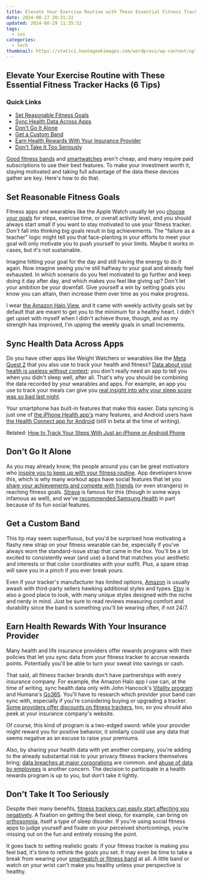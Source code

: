 ```yaml
---
title: Elevate Your Exercise Routine with These Essential Fitness Tracker Hacks (6 Tips)
date: 2024-08-27 20:31:22
updated: 2024-08-29 11:35:52
tags:
  - ios
categories:
  - tech
thumbnail: https://static1.howtogeekimages.com/wordpress/wp-content/uploads/2023/04/halo-view.jpg
---
```


## Elevate Your Exercise Routine with These Essential Fitness Tracker Hacks (6 Tips)

### Quick Links

* [Set Reasonable Fitness Goals](https://android-location-track.techidaily.com/in-2024-ways-to-stop-parent-tracking-your-samsung-galaxy-a05-drfone-by-drfone-virtual-android/)
* [Sync Health Data Across Apps](https://some-skills.techidaily.com/updated-unleash-the-full-potential-of-your-live-streams-using-onestream/)
* [Don't Go It Alone](https://article-helps.techidaily.com/updated-in-2024-top-power-supplies-for-black-gopro-hero5-cameras-authentic-and-imposters/)
* [Get a Custom Band](https://ios-unlock.techidaily.com/in-2024-learn-how-to-lock-stolen-your-apple-iphone-14-plus-properly-by-drfone-ios/)
* [Earn Health Rewards With Your Insurance Provider](https://some-knowledge.techidaily.com/updated-gradient-goes-night-premieres-trick/)
* [Don't Take It Too Seriously](https://instagram-videos.techidaily.com/quantifying-igtv-engagement-and-outreach-for-2024/)

[Good fitness bands](https://some-techniques.techidaily.com/new-health-advocacy-through-strategic-social-media-plays/) and [smartwatches](https://pokemon-go-android.techidaily.com/can-i-use-itools-gpx-file-to-catch-the-rare-pokemon-on-poco-f5-5g-drfone-by-drfone-virtual-android/) aren't cheap, and many require paid subscriptions to use their best features. To make your investment worth it, staying motivated and taking full advantage of the data these devices gather are key. Here's how to do that.

##  Set Reasonable Fitness Goals

 Fitness apps and wearables like the Apple Watch usually let you [choose your goals](https://extra-tips.techidaily.com/edge-and-elegance-in-figure-skating/) for steps, exercise time, or overall activity level, and you should always start small if you want to stay motivated to use your fitness tracker. Don't fall into thinking big goals result in big achievements. The "failure as a teacher" logic might tell you that face-planting in your efforts to meet your goal will only motivate you to push yourself to your limits. Maybe it works in cases, but it's not sustainable.

 Imagine hitting your goal for the day and still having the energy to do it again. Now imagine seeing you're still halfway to your goal and already feel exhausted. In which scenario do you feel motivated to go further and keep doing it day after day, and which makes you feel like giving up? Don't let your ambition be your downfall. Give yourself a win by setting goals you know you can attain, then increase them over time as you make progress.

 I wear [the Amazon Halo View](https://article-posts.techidaily.com/2024-approved-exploring-updates-to-sonys-s6500-model/), and it came with weekly activity goals set by default that are meant to get you to the minimum for a healthy heart. I didn't get upset with myself when I didn't achieve those, though, and as my strength has improved, I'm upping the weekly goals in small increments.

##  Sync Health Data Across Apps

 Do you have other apps like Weight Watchers or wearables like the [Meta Quest 2](https://www.amazon.com/Oculus-Quest-Advanced-All-One-Virtual/dp/B099VMT8VZ?tag=htg-v2-268mj3i-20&ascsubtag=UUhtgUeUpU204606&asc%5Frefurl=https%3A%2F%2Fwww.howtogeek.com%2F830528%2Ftips-to-get-the-most-out-of-your-fitness-tracker%2F&asc%5Fcampaign=Evergreen) that you also use to track your health and fitness? [Data about your health is useless without context](https://youtube-lab.techidaily.com/ed-2024-approved-dodging-doubts-a-guide-to-vloggings-most-common-anxieties/); you don't really need an app to tell you when you didn't sleep well, after all. That's why you should be combining the data recorded by your wearables and apps. For example, an app you use to track your meals can give you [real insight into why your sleep score was so bad last night](https://digital-screen-recording.techidaily.com/updated-in-2024-navigating-overwatch-audio-capture-settings/).

 Your smartphone has built-in features that make this easier. Data syncing is just one of [the iPhone Health app's](https://extra-tips.techidaily.com/metaverse-giggles-galore-ingenious-ways-to-craft-memes/) many features, and Android users have [the Health Connect app for Android](https://some-guidance.techidaily.com/new-tune-up-the-mundane-how-to-add-custom-ringtones-and-sounds-for-a-unique-auditory-experience-on-android/) (still in beta at the time of writing).

Related: [How to Track Your Steps With Just an iPhone or Android Phone](https://fox-info.techidaily.com/updated-in-2024-unveiling-time-lapse-techniques-for-samsung-enthusiasts/) 

##  Don't Go It Alone

 As you may already know, the people around you can be great motivators who [inspire you to keep up with your fitness routine](https://sim-unlock.techidaily.com/in-2024-how-to-check-if-your-oppo-is-unlocked-by-drfone-android/). App developers know this, which is why many workout apps have social features that let you [share your achievements and compete with friends](https://some-techniques.techidaily.com/in-2024-full-spectrum-analysis-exploring-the-depths-of-bublcam-360/) (or even strangers) in reaching fitness goals. [Strava](https://www.strava.com/) is famous for this (though in some ways infamous as well), and we've [recommended Samsung Health](https://facebook-video-footage.techidaily.com/new-2024-approved-10-common-vlogging-fears-and-how-to-beat-them/) in part because of its fun social features.

##  Get a Custom Band

 This tip may seem superfluous, but you'd be surprised how motivating a flashy new strap on your fitness wearable can be, especially if you've always worn the standard-issue strap that came in the box. You'll be a lot excited to consistently wear (and use) a band that matches your aesthetic and interests or that color coordinates with your outfit. Plus, a spare strap will save you in a pinch if you ever break yours.

 Even if your tracker's manufacturer has limited options, [Amazon](https://www.amazon.com/?tag=htg-v2-268mj3i-20&ascsubtag=UUhtgUeUpU204606&asc%5Frefurl=https%3A%2F%2Fwww.howtogeek.com%2F830528%2Ftips-to-get-the-most-out-of-your-fitness-tracker%2F&asc%5Fcampaign=Evergreen) is usually awash with third-party sellers hawking additional styles and types. [Etsy](https://www.etsy.com/) is also a good place to look, with many unique styles designed with the niche and nerdy in mind. Just be sure to read reviews measuring comfort and durability since the band is something you'll be wearing often, if not 24/7.

##  Earn Health Rewards With Your Insurance Provider

 Many health and life insurance providers offer rewards programs with their policies that let you sync data from your fitness tracker to accrue rewards points. Potentially you'll be able to turn your sweat into savings or cash.

 That said, all fitness tracker brands don't have partnerships with every insurance company. For example, the Amazon Halo app I use can, at the time of writing, sync health data only with John Hancock's [Vitality program](https://www.johnhancock.com/life-insurance/vitality-program.html) and Humana's [Go365](https://www.humana.com/manage-your-health/achieving-health-goals/go-365). You'll have to research which provider your band can sync with, especially if you're considering buying or upgrading a tracker. [Some providers offer discounts on fitness trackers](https://instagram-clips.techidaily.com/making-windows-11-work-fixing-elan-input-glitches/), too, so you should also peek at your insurance company's website.

 Of course, this kind of program is a two-edged sword: while your provider might reward you for positive behavior, it similarly could use any data that seems negative as an excuse to raise your premiums.

 Also, by sharing your health data with yet another company, you're adding to the already substantial risk to your privacy fitness trackers themselves bring; [data breaches at major corporations](https://ios-unlock.techidaily.com/complete-fixes-to-solve-iphone-15-pro-randomly-asking-for-apple-id-password-by-drfone-ios/) are common. and [abuse of data by employees](https://location-social.techidaily.com/how-to-changeadd-location-filters-on-snapchat-for-your-nokia-c110-drfone-by-drfone-virtual-android/) is another concern. The decision to participate in a health rewards program is up to you, but don't take it lightly.

##  Don't Take It Too Seriously

 Despite their many benefits, [fitness trackers can easily start affecting you negatively](https://www.lifesavvy.com/108524/your-fitness-tracker-might-be-harming-your-mental-health/). A fixation on getting the best sleep, for example, can bring on [orthosomnia](https://www.health.com/condition/sleep/what-is-orthosomnia), itself a type of sleep disorder. If you're using social fitness apps to judge yourself and fixate on your perceived shortcomings, you're missing out on the fun and entirely missing the point.

 It goes back to setting realistic goals: if your fitness tracker is making you feel bad, it's time to rethink the goals you set. It may even be time to take a break from wearing your [smartwatch or fitness band](https://tech-recovery.techidaily.com/the-ultimate-tutorial-on-how-to-cancel-and-retrieve-an-email-in-outlook/) at all. A little band or watch on your wrist can't make you healthy unless your perspective is healthy.

<ins class="adsbygoogle"
     style="display:block"
     data-ad-format="autorelaxed"
     data-ad-client="ca-pub-7571918770474297"
     data-ad-slot="1223367746"></ins>



<ins class="adsbygoogle"
     style="display:block"
     data-ad-client="ca-pub-7571918770474297"
     data-ad-slot="8358498916"
     data-ad-format="auto"
     data-full-width-responsive="true"></ins>
